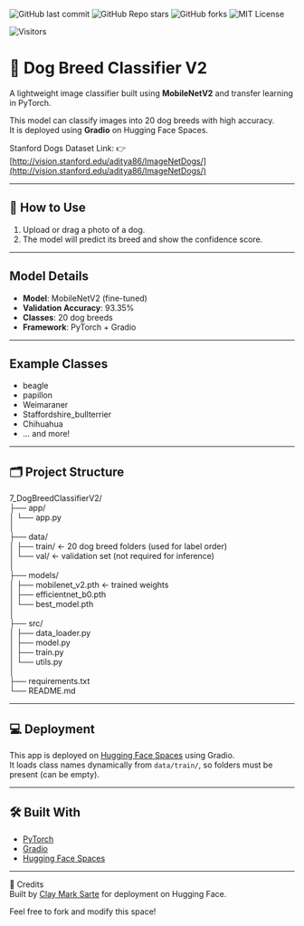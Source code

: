 ![GitHub last commit](https://img.shields.io/github/last-commit/McKlay/TensorFlow-Companion-Book)
![GitHub Repo stars](https://img.shields.io/github/stars/McKlay/TensorFlow-Companion-Book?style=social)
![GitHub forks](https://img.shields.io/github/forks/McKlay/TensorFlow-Companion-Book?style=social)
![MIT License](https://img.shields.io/github/license/McKlay/TensorFlow-Companion-Book)

![Visitors](https://visitor-badge.laobi.icu/badge?page_id=McKlay.TensorFlow-Companion-Book)

# 🐶 Dog Breed Classifier V2

A lightweight image classifier built using **MobileNetV2** and transfer learning in PyTorch.

This model can classify images into 20 dog breeds with high accuracy.  
It is deployed using **Gradio** on Hugging Face Spaces.

Stanford Dogs Dataset Link:
👉 [http://vision.stanford.edu/aditya86/ImageNetDogs/](http://vision.stanford.edu/aditya86/ImageNetDogs/)

---

## 📸 How to Use

1. Upload or drag a photo of a dog.
2. The model will predict its breed and show the confidence score.

---

## Model Details

- **Model**: MobileNetV2 (fine-tuned)
- **Validation Accuracy**: 93.35%
- **Classes**: 20 dog breeds
- **Framework**: PyTorch + Gradio

---

## Example Classes

- beagle
- papillon
- Weimaraner
- Staffordshire_bullterrier
- Chihuahua
- ... and more!

---

## 🗂️ Project Structure

7_DogBreedClassifierV2/  
├── app/  
│ └── app.py  
│  
├── data/  
│ ├── train/ ← 20 dog breed folders (used for label order)  
│ └── val/ ← validation set (not required for inference)  
│  
├── models/  
│ ├── mobilenet_v2.pth ← trained weights  
│ ├── efficientnet_b0.pth  
│ └── best_model.pth  
│  
├── src/  
│ ├── data_loader.py  
│ ├── model.py  
│ ├── train.py  
│ └── utils.py  
│  
├── requirements.txt  
└── README.md  


---

## 💻 Deployment

This app is deployed on [Hugging Face Spaces](https://huggingface.co/spaces/McKlay/DogBreedClassifier) using Gradio.  
It loads class names dynamically from `data/train/`, so folders must be present (can be empty).

---

## 🛠️ Built With

- [PyTorch](https://pytorch.org/)
- [Gradio](https://gradio.app/)
- [Hugging Face Spaces](https://huggingface.co/spaces)

---

🤝 Credits  
Built by [Clay Mark Sarte](https://www.linkedin.com/in/clay-mark-sarte-283855147/) for deployment on Hugging Face.

Feel free to fork and modify this space!
